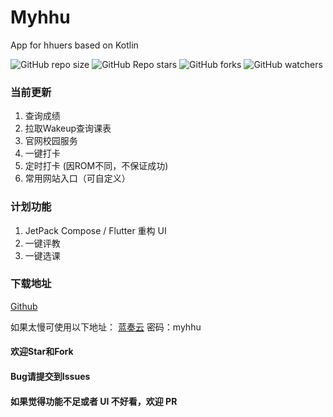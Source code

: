 # Myhhu

App for hhuers based on Kotlin

![GitHub repo size](https://img.shields.io/github/repo-size/SukiEva/Myhhu)  ![GitHub Repo stars](https://img.shields.io/github/stars/SukiEva/Myhhu?style=flat)  ![GitHub forks](https://img.shields.io/github/forks/SukiEva/Myhhu?style=flat)  ![GitHub watchers](https://img.shields.io/github/watchers/SukiEva/Myhhu?style=flat)  

### 当前更新

1. 查询成绩
2. 拉取Wakeup查询课表
3. 官网校园服务
4. 一键打卡
5. 定时打卡 (因ROM不同，不保证成功)
6. 常用网站入口（可自定义）

### 计划功能
1. JetPack Compose / Flutter 重构 UI
2. 一键评教
3. 一键选课

### 下载地址
[Github](https://github.com/SukiEva/Myhhu/releases)

如果太慢可使用以下地址：
[蓝奏云](https://suki.lanzous.com/b01o8r3ji) 密码：myhhu

#### 欢迎Star和Fork

#### Bug请提交到Issues

#### 如果觉得功能不足或者 UI 不好看，欢迎 PR
